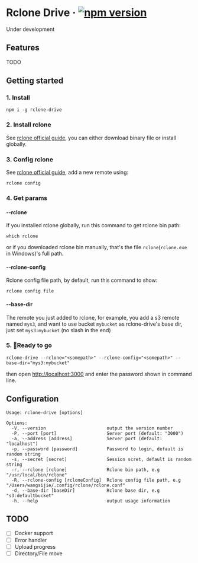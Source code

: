 # Rclone Drive &middot; [![npm version](https://badge.fury.io/js/rclone-drive.svg)](https://badge.fury.io/js/rclone-drive)

Under development

## Features

TODO

## Getting started

### 1. Install

```
npm i -g rclone-drive
```

### 2. Install rclone

See [rclone official guide](https://rclone.org/downloads/), you can either download binary file or install globally.

### 3. Config rclone

See [rclone official guide](https://rclone.org/commands/rclone_config/), add a new remote using:

```
rclone config
```

### 4. Get params

#### --rclone

If you installed rclone globally, run this command to get rclone bin path:

```
which rclone
```

or if you downloaded rclone bin manually, that's the file `rclone`(`rclone.exe` in Windows)'s full path.

#### --rclone-config

Rclone config file path, by default, run this command to show:

```
rclone config file
```

#### --base-dir

The remote you just added to rclone, for example, you add a s3 remote named `mys3`, and want to use bucket `mybucket` as rclone-drive's base dir, just set `mys3:mybucket` (no slash in the end)

### 5. 🚀Ready to go

```
rclone-drive --rclone="<somepath>" --rclone-config="<somepath>" --base-dir="mys3:mybucket"
```

then open [http://localhost:3000](http://localhost:3000) and enter the password shown in command line.

## Configuration

```
Usage: rclone-drive [options]

Options:
  -V, --version                       output the version number
  -P, --port [port]                   Server port (default: "3000")
  -a, --address [address]             Server port (default: "localhost")
  -p, --password [password]           Password to login, default is random string
  -s, --secret [secret]               Session scret, default is random string
  -r, --rclone [rclone]               Rclone bin path, e.g "/usr/local/bin/rclone"
  -R, --rclone-config [rcloneConfig]  Rclone config file path, e.g "/Users/wangsijie/.config/rclone/rclone.conf"
  -d, --base-dir [baseDir]            Rclone base dir, e.g "s3:defaultbucket"
  -h, --help                          output usage information
```

## TODO

- [ ] Docker support
- [ ] Error handler
- [ ] Upload progress
- [ ] Directory/File move